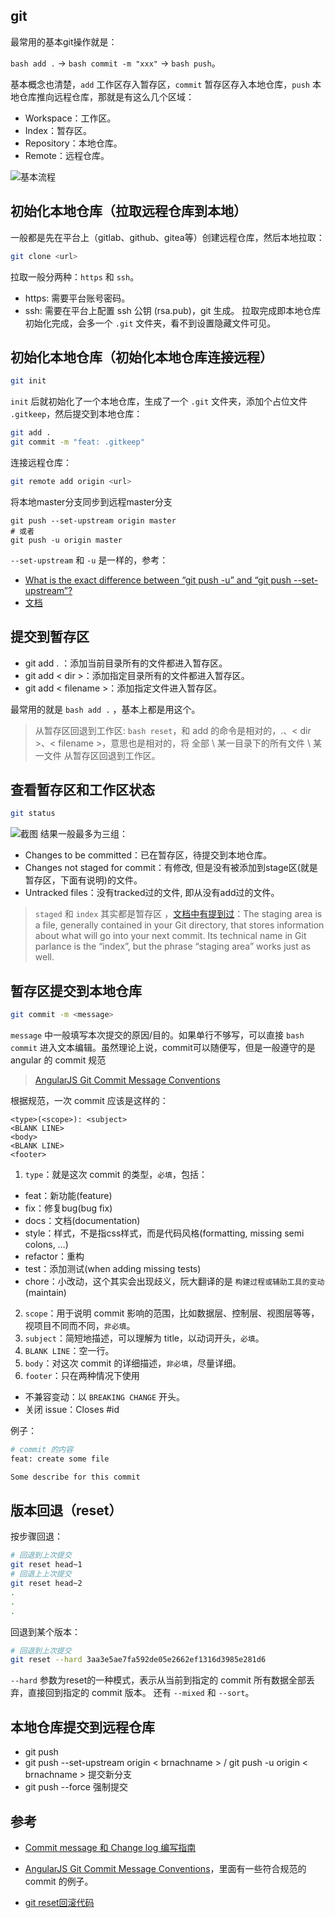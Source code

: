 ## git
最常用的基本git操作就是：

```bash add .``` -> ```bash commit -m "xxx"``` -> ```bash push```。

基本概念也清楚，```add``` 工作区存入暂存区，```commit``` 暂存区存入本地仓库，```push``` 本地仓库推向远程仓库，那就是有这么几个区域：
* Workspace：工作区。
* Index：暂存区。
* Repository：本地仓库。
* Remote：远程仓库。

![基本流程](https://img.alicdn.com/tfs/TB1GQcEGb2pK1RjSZFsXXaNlXXa-1000-290.webp)

## 初始化本地仓库（拉取远程仓库到本地）
一般都是先在平台上（gitlab、github、gitea等）创建远程仓库，然后本地拉取：
```bash
git clone <url>
```
拉取一般分两种：```https``` 和 ```ssh```。
* https: 需要平台账号密码。
* ssh: 需要在平台上配置 ssh 公钥 (rsa.pub)，git 生成。
拉取完成即本地仓库初始化完成，会多一个 ```.git``` 文件夹，看不到设置隐藏文件可见。

## 初始化本地仓库（初始化本地仓库连接远程）
```bash
git init
```
```init``` 后就初始化了一个本地仓库，生成了一个 ```.git``` 文件夹，添加个占位文件 ```.gitkeep```，然后提交到本地仓库：
```bash
git add .
git commit -m "feat: .gitkeep"
```
连接远程仓库：
```bash
git remote add origin <url>
```
将本地master分支同步到远程master分支
```
git push --set-upstream origin master
# 或者
git push -u origin master
```
```--set-upstream``` 和 ```-u``` 是一样的，参考：
* [What is the exact difference between “git push -u” and “git push --set-upstream”?](https://stackoverflow.com/questions/53407243/what-is-the-exact-difference-between-git-push-u-and-git-push-set-upstream)
* [文档](https://git-scm.com/docs/git-push#git-push--u)

## 提交到暂存区
* git add . ：添加当前目录所有的文件都进入暂存区。
* git add < dir >：添加指定目录所有的文件都进入暂存区。
* git add < filename >：添加指定文件进入暂存区。

最常用的就是 ```bash add .``` ，基本上都是用这个。

> 从暂存区回退到工作区: ```bash reset```，和 add 的命令是相对的，.、< dir >、< filename >，意思也是相对的，将 全部 \ 某一目录下的所有文件 \ 某一文件 从暂存区回退到工作区。

## 查看暂存区和工作区状态
```bash
git status
```
![截图](https://img.alicdn.com/tfs/TB1yTXXGwDqK1RjSZSyXXaxEVXa-1622-1086.jpg)
结果一般最多为三组：
* Changes to be committed：已在暂存区，待提交到本地仓库。
* Changes not staged for commit：有修改, 但是没有被添加到stage区(就是暂存区，下面有说明)的文件。
* Untracked files：没有tracked过的文件, 即从没有add过的文件。

> ```staged``` 和 ```index``` 其实都是暂存区 ，[文档中有提到过](https://git-scm.com/book/en/v2/Getting-Started-Git-Basics)：The staging area is a file, generally contained in your Git directory, that stores information about what will go into your next commit. Its technical name in Git parlance is the “index”, but the phrase “staging area” works just as well.

## 暂存区提交到本地仓库
```bash
git commit -m <message>
```
```message``` 中一般填写本次提交的原因/目的。如果单行不够写，可以直接 ```bash commit``` 进入文本编辑。虽然理论上说，commit可以随便写，但是一般遵守的是 angular 的 commit 规范
> [AngularJS Git Commit Message Conventions](https://docs.google.com/document/d/1QrDFcIiPjSLDn3EL15IJygNPiHORgU1_OOAqWjiDU5Y/edit#heading=h.em2hiij8p46d)

根据规范，一次 commit 应该是这样的：
```
<type>(<scope>): <subject>
<BLANK LINE>
<body>
<BLANK LINE>
<footer>
```
1. ```type```：就是这次 commit 的类型，```必填```，包括：
* feat：新功能(feature)
* fix：修复bug(bug fix)
* docs：文档(documentation)
* style：样式，不是指css样式，而是代码风格(formatting, missing semi colons, …)
* refactor：重构
* test：添加测试(when adding missing tests)
* chore：小改动，这个其实会出现歧义，阮大翻译的是 ```构建过程或辅助工具的变动``` (maintain)
2. ```scope```：用于说明 commit 影响的范围，比如数据层、控制层、视图层等等，视项目不同而不同，```非必填```。
3. ```subject```：简短地描述，可以理解为 title，以动词开头，```必填```。
4. ```BLANK LINE```：空一行。
5. ```body```：对这次 commit 的详细描述，```非必填```，尽量详细。
6. ```footer```：只在两种情况下使用
* 不兼容变动：以 ```BREAKING CHANGE``` 开头。
* 关闭 issue：Closes #id

例子：
```bash
# commit 的内容
feat: create some file

Some describe for this commit
```

## 版本回退（reset）
按步骤回退：
```bash
# 回退到上次提交
git reset head~1
# 回退上上次提交
git reset head~2
.
.
.
```
回退到某个版本：
```bash
# 回退到上次提交
git reset --hard 3aa3e5ae7fa592de05e2662ef1316d3985e281d6
```
```--hard``` 参数为reset的一种模式，表示从当前到指定的 commit 所有数据全部丢弃，直接回到指定的 commit 版本。
还有 ```--mixed``` 和 ```--sort```。

## 本地仓库提交到远程仓库
* git push
* git push --set-upstream origin < brnachname > / git push -u origin < brnachname > 提交新分支
* git push --force 强制提交

## 参考
* [Commit message 和 Change log 编写指南](http://www.ruanyifeng.com/blog/2016/01/commit_message_change_log.html)

* [AngularJS Git Commit Message Conventions](https://docs.google.com/document/d/1QrDFcIiPjSLDn3EL15IJygNPiHORgU1_OOAqWjiDU5Y/edit#heading=h.4a9jrkze4u4a)，里面有一些符合规范的 commit 的例子。

* [git reset回滚代码](https://juejin.im/post/5b87e75d6fb9a019d74769a6)
